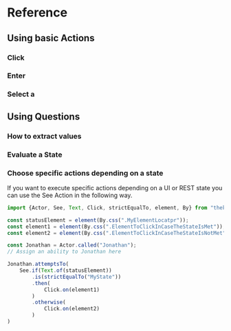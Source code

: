 # Reference

## Using basic Actions

### Click

### Enter

### Select a 

## Using Questions

### How to extract values

### Evaluate a State


### Choose specific actions depending on a state

If you want to execute specific actions depending on a UI or REST state you can use the See Action in the following way.

````typescript
import {Actor, See, Text, Click, strictEqualTo, element, By} from "thekla-core"

const statusElement = element(By.css(".MyElementLocatpr"));
const element1 = element(By.css(".ElementToClickInCaseTheStateIsMet"));
const element2 = element(By.css(".ElementToClickInCaseTheStateIsNotMet"));

const Jonathan = Actor.called("Jonathan");
// Assign an ability to Jonathan here

Jonathan.attemptsTo(
    See.if(Text.of(statusElement))
        .is(strictEqualTo("MyState"))
        .then(
            Click.on(element1)
        )
        .otherwise(
            Click.on(element2)
        )
)
````
